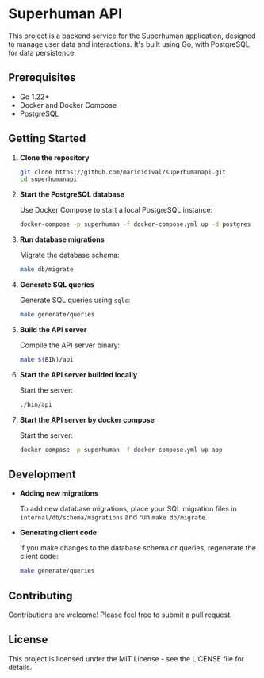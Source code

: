 # Superhuman API

This project is a backend service for the Superhuman application, designed to manage user data and interactions. It's built using Go, with PostgreSQL for data persistence.

## Prerequisites

- Go 1.22+
- Docker and Docker Compose
- PostgreSQL

## Getting Started

1. **Clone the repository**

    ```sh
    git clone https://github.com/marioidival/superhumanapi.git
    cd superhumanapi
    ```

2. **Start the PostgreSQL database**

    Use Docker Compose to start a local PostgreSQL instance:

    ```sh
    docker-compose -p superhuman -f docker-compose.yml up -d postgres
    ```

3. **Run database migrations**

    Migrate the database schema:

    ```sh
    make db/migrate
    ```

4. **Generate SQL queries**

    Generate SQL queries using `sqlc`:

    ```sh
    make generate/queries
    ```

5. **Build the API server**

    Compile the API server binary:

    ```sh
    make $(BIN)/api
    ```


6. **Start the API server builded locally**

    Start the server:

    ```sh
    ./bin/api
    ```

7. **Start the API server by docker compose**

    Start the server:

    ```sh
    docker-compose -p superhuman -f docker-compose.yml up app
    ```

## Development

- **Adding new migrations**

    To add new database migrations, place your SQL migration files in `internal/db/schema/migrations` and run `make db/migrate`.

- **Generating client code**

    If you make changes to the database schema or queries, regenerate the client code:

    ```sh
    make generate/queries
    ```

## Contributing

Contributions are welcome! Please feel free to submit a pull request.

## License

This project is licensed under the MIT License - see the LICENSE file for details.